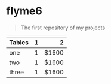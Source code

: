 # flyme6
> The first repository of my projects

| Tables        | 1  | 2  |
| ------------- |:-------------:| -----:|
| one      | 1 | $1600 |
| two     | 1      |  $1600 |
| three | 1      |   $1600 |
